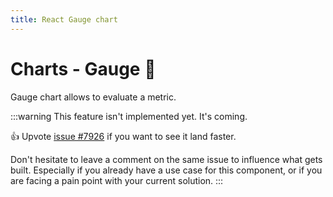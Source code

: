 ```yaml
---
title: React Gauge chart
---
```


# Charts - Gauge 🚧

<p class="description">Gauge chart allows to evaluate a metric.</p>

:::warning
This feature isn't implemented yet. It's coming.

👍 Upvote [issue #7926](https://github.com/mui/mui-x/issues/2903) if you want to see it land faster.

Don't hesitate to leave a comment on the same issue to influence what gets built. Especially if you already have a use case for this component, or if you are facing a pain point with your current solution.
:::
